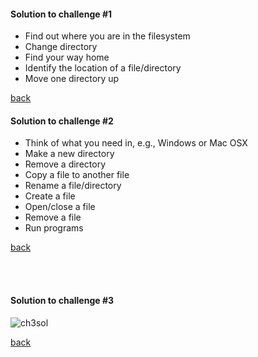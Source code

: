 
#### Solution to challenge #1

-   Find out where you are in the filesystem
-   Change directory
-  Find your way home
-   Identify the location of a file/directory
-   Move one directory up

<a href="https://github.com/ELIXIR-ITA-training/python_course/blob/master/day1/1-Unix/Unix-Theory-BPBR16.md#challenge-1">back<a/>


#### Solution to challenge #2
-   Think of what you need in, e.g., Windows or Mac OSX
-   Make a new directory
-   Remove a directory
-   Copy a file to another file
-   Rename a file/directory
-   Create a file
-   Open/close a file
-   Remove a file
-   Run programs

<a href="https://github.com/ELIXIR-ITA-training/python_course/blob/master/day1/1-Unix/Unix-Theory-BPBR16.md#challenge-2">back<a/>

<br>
<br>

#### Solution to challenge #3
![ch3sol](../../img/chall3sol.png)

<a href="https://github.com/ELIXIR-ITA-training/python_course/blob/master/day1/1-Unix/Unix-Theory-BPBR16.md#challenge-3">back<a/>
